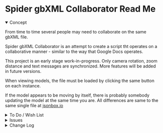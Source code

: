 # Spider gbXML Collaborator Read Me


<details open >

<summary>Concept</summary>

From time to time several people may need to collaborate on the same gbXML file.

Spider gbXML Collaborator is an attempt to create a script tht operates on a collaborative manner - similar to the way that Google Docs operates.

This project is an early stage work-in-progress. Only camera rotation, zoom distance and text messages are synchronized. More features will be added in future versions.

When viewing models, the file must be loaded by clicking the same button on each instance.

If the model appears to be moving by itself, there is probably somebody updating the model at the same time you are. All differences are same to the same single file at [jsonbox.io]( https://jsonbox.io/ )


</details>

<details>

<summary>To Do / Wish List</summary>


</details>

<details>

<summary>Issues</summary>


</details>

<details>

<summary>Change Log</summary>

### 2019-10-24 ~ Theo

* F - First commit

</details>
